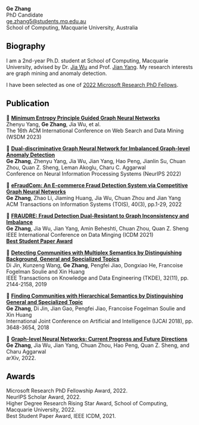 
**Ge Zhang** <br>
PhD Candidate<br>
ge.zhang5@students.mq.edu.au<br>
School of Computing, Macquarie University, Australia<br>

## <font color=black>Biography</font>
I am a 2nd-year Ph.D. student at School of Computing, Macquarie University, advised by Dr. [Jia Wu](http://web.science.mq.edu.au/~jiawu/) and Prof. [Jian Yang](http://web.science.mq.edu.au/~jian/). My research interests are graph mining and anomaly detection. 

I have been selected as one of [2022 Microsoft Research PhD Fellows](https://www.microsoft.com/en-us/research/academic-program/phd-fellowship/2022-recipients/). <cr>

## <font color=black>Publication</font>

&#x1F4D1; **[Minimum Entropy Principle Guided Graph Neural Networks](https://gezhangmq.github.io/)**<br>
Zhenyu Yang, **Ge Zhang**, Jia Wu, et al.<br>
The 16th ACM International Conference on Web Search and Data Mining (WSDM 2023)
 
&#x1F4D1; **[Dual-discriminative Graph Neural Network for Imbalanced Graph-level Anomaly Detection](https://gezhangmq.github.io/)**<br>
**Ge Zhang**, Zhenyu Yang, Jia Wu, Jian Yang, Hao Peng, Jianlin Su, Chuan Zhou, Quan Z. Sheng, Leman Akoglu, Charu C. Aggarwal<br>
Conference on Neural Information Processing Systems (NeurIPS 2022)
 
&#x1F4D1; **[eFraudCom: An E-commerce Fraud Detection System via Competitive Graph Neural Networks](https://dl.acm.org/doi/pdf/10.1145/3474379)**<br>
**Ge Zhang**, Zhao Li, Jiaming Huang, Jia Wu, Chuan Zhou and Jian Yang<br>
ACM Transactions on Information Systems (TOIS), 40(3), pp.1-29, 2022
 
&#x1F4D1; **[FRAUDRE: Fraud Detection Dual-Resistant to Graph Inconsistency and Imbalance](https://ieeexplore.ieee.org/stamp/stamp.jsp?tp=&arnumber=9679178)**<br>
**Ge Zhang**, Jia Wu, Jian Yang, Amin Beheshti, Chuan Zhou, Quan Z. Sheng<br>
IEEE International Conference on Data Minging (ICDM 2021)<br>
[**Best Student Paper Award**](https://icdm2021.auckland.ac.nz/awards/)
 
&#x1F4D1; **[Detecting Communities with Multiplex Semantics by Distinguishing Background, General and Specialized Topics](https://ieeexplore.ieee.org/stamp/stamp.jsp?tp=&arnumber=8832212)**<br>
Di Jin, Kunzeng Wang, **Ge Zhang**, Pengfei Jiao, Dongxiao He, Francoise Fogelman Soulie and Xin Huang<br>
IEEE Transactions on Knowledge and Data Engineering (TKDE), 32(11), pp. 2144-2158, 2019

&#x1F4D1; **[Finding Communities with Hierarchical Semantics by Distinguishing General and Specialized Topic](https://www.ijcai.org/proceedings/2018/0507.pdf)**<br>
**Ge Zhang**, Di Jin, Jian Gao, Pengfei Jiao, Francoise Fogelman Soulie and Xin Huang<br>
International Joint Conference on Artificial and Intelligence (IJCAI 2018), pp. 3648-3654, 2018

&#x1F4D1; **[Graph-level Neural Networks: Current Progress and Future Directions](https://arxiv.org/pdf/2205.15555.pdf)**<br>
**Ge Zhang**, Jia Wu, Jian Yang, Chuan Zhou, Hao Peng, Quan Z. Sheng, and Charu Aggarwal<br>
arXiv, 2022.
 

## <font color=black>Awards</font>
Microsoft Research PhD Fellowship Award, 2022.<br>
NeurIPS Scholar Award, 2022.<br>
Higher Degree Research Rising Star Award, School of Computing, Macquarie University, 2022.<br>
Best Student Paper Award, IEEE ICDM, 2021.<br>

